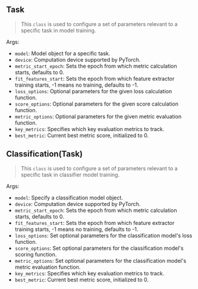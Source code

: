 ## Task

> This `class` is used to configure a set of parameters relevant to a specific task in model training. 

Args:

- `model`: Model object for a specific task.
- `device`: Computation device supported by PyTorch.
- `metric_start_epoch`: Sets the epoch from which metric calculation starts, defaults to 0.
- `fit_features_start`: Sets the epoch from which feature extractor training starts, -1 means no training, defaults to -1.
- `loss_options`: Optional parameters for the given loss calculation function.
- `score_options`: Optional parameters for the given score calculation function.
- `metric_options`: Optional parameters for the given metric evaluation function.
- `key_metrics`: Specifies which key evaluation metrics to track.
- `best_metric`: Current best metric score, initialized to 0.

## Classification(Task)

> This `class` is used to configure a set of parameters relevant to a specific task in classifier model training. 

Args:

- `model`: Specify a classification model object.
- `device`: Computation device supported by PyTorch.
- `metric_start_epoch`: Sets the epoch from which metric calculation starts, defaults to 0.
- `fit_features_start`: Sets the epoch from which feature extractor training starts, -1 means no training, defaults to -1.
- `loss_options`: Set optional parameters for the classification model's loss function.
- `score_options`: Set optional parameters for the classification model's scoring function.
- `metric_options`: Set optional parameters for the classification model's metric evaluation function.
- `key_metrics`: Specifies which key evaluation metrics to track.
- `best_metric`: Current best metric score, initialized to 0.
